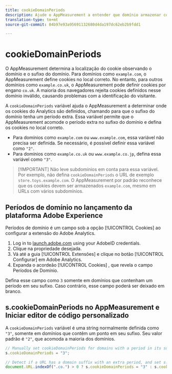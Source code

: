```yaml
---
title: cookieDomainPeriods
description: Ajude o AppMeasurement a entender que domínio armazenar cookies se o domínio tiver um período em seu sufixo.
translation-type: tm+mt
source-git-commit: 04b97e93a95691132680d4da197dc62eb2b9fdd1

---
```



# cookieDomainPeriods

O AppMeasurement determina a localização do cookie observando o domínio e o sufixo do domínio. Para domínios como `example.com`, o AppMeasurement define cookies no local correto. No entanto, para outros domínios como `example.co.uk`, o AppMeasurement pode definir cookies por engano `co.uk`. A maioria dos navegadores rejeita cookies definidos nesse domínio inválido, causando problemas com a identificação do visitante.

A `cookieDomainPeriods` variável ajuda o AppMeasurement a determinar onde os cookies do Analytics são definidos, chamando para que o sufixo do domínio tenha um período extra. Essa variável permite que o AppMeasurement acomode o período extra no sufixo do domínio e defina os cookies no local correto.

* Para domínios como `example.com` ou `www.example.com`, essa variável não precisa ser definida. Se necessário, é possível definir essa variável como `"2"`.
* Para domínios como `example.co.uk` ou `www.example.co.jp`, defina essa variável como `"3"`.

> [!IMPORTANT] Não leve subdomínios em conta para essa variável. Por exemplo, não defina `cookieDomainPeriods` o URL de exemplo `store.toys.example.com`. O AppMeasurement por padrão reconhece que os cookies devem ser armazenados `example.com`, mesmo em URLs com vários subdomínios.

## Períodos de domínio no lançamento da plataforma Adobe Experience

Períodos de domínio é um campo sob a opção [!UICONTROL Cookies] ao configurar a extensão do Adobe Analytics.

1. Log in to [launch.adobe.com](https://launch.adobe.com) using your AdobeID credentials.
2. Clique na propriedade desejada.
3. Vá até a guia [!UICONTROL Extensões] e clique no botão [!UICONTROL Configurar] em Adobe Analytics.
4. Expanda o acordeão [!UICONTROL Cookies] , que revela o campo Períodos  de Domínio.

Defina esse campo como `3` somente em domínios que contenham um período em seu sufixo. Caso contrário, esse campo poderá ser deixado em branco.

## s.cookieDomainPeriods no AppMeasurement e Iniciar editor de código personalizado

A `cookieDomainPeriods` variável é uma string normalmente definida como `"3"`, somente em domínios que contêm um ponto em seu sufixo. Seu valor padrão é `"2"`, que acomoda a maioria dos domínios.

```js
// Manually set cookieDomainPeriods for domains with a period in its suffix, such as www.example.co.uk
s.cookieDomainPeriods = "3";

// Detect if a URL has a domain suffix with an extra period, and set s.cookieDomainPeriods automatically
document.URL.indexOf(".co.") > 0 ? s.cookieDomainPeriods = "3" : s.cookieDomainPeriods = "2";
```
